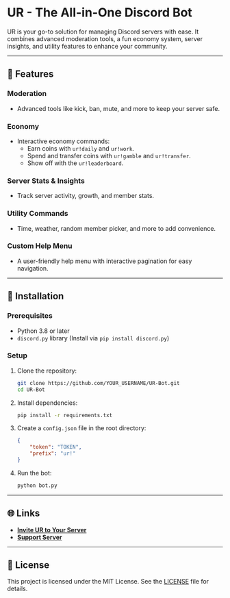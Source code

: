 # **UR - The All-in-One Discord Bot**  
UR is your go-to solution for managing Discord servers with ease. It combines advanced moderation tools, a fun economy system, server insights, and utility features to enhance your community.

---

## **🚀 Features**  
### Moderation  
- Advanced tools like kick, ban, mute, and more to keep your server safe.  

### Economy  
- Interactive economy commands:  
  - Earn coins with `ur!daily` and `ur!work`.  
  - Spend and transfer coins with `ur!gamble` and `ur!transfer`.  
  - Show off with the `ur!leaderboard`.   

### Server Stats & Insights  
- Track server activity, growth, and member stats.  

### Utility Commands  
- Time, weather, random member picker, and more to add convenience.  

### Custom Help Menu  
- A user-friendly help menu with interactive pagination for easy navigation.  

---

## **🔧 Installation**  
### Prerequisites  
- Python 3.8 or later  
- `discord.py` library (Install via `pip install discord.py`)  

### Setup  
1. Clone the repository:
   ```bash
   git clone https://github.com/YOUR_USERNAME/UR-Bot.git
   cd UR-Bot
   ```

2. Install dependencies:
   ```bash
   pip install -r requirements.txt
   ```

3. Create a `config.json` file in the root directory:
   ```json
   {
       "token": "TOKEN",
       "prefix": "ur!"
   }
   ```

4. Run the bot:
   ```bash
   python bot.py
   ```
   
---

## **🌐 Links**  
- **[Invite UR to Your Server](https://discord.com/oauth2/authorize?client_id=1290541182711103488&permissions=8&scope=bot)**  
- **[Support Server](https://discord.gg/YOUR_SUPPORT_SERVER)**  

---

## **📜 License**  
This project is licensed under the MIT License. See the [LICENSE](LICENSE) file for details.
